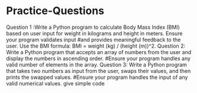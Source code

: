 # Practice-Questions
Question 1 :Write a Python program to calculate Body Mass Index (BMI) based on user input for weight in kilograms and height in meters. Ensure your program validates input
#and provides meaningful feedback to the user. Use the BMI formula: BMI = weight (kg) / (height (m))^2.
Question 2: Write a Python program that accepts an array of numbers from the user and display the numbers in ascending order.
#Ensure your program handles any valid number of elements in the array.
Question 3: Write a Python program that takes two numbers as input from the user, swaps their values, and then prints the swapped values.
#Ensure your program handles the input of any valid numerical values. give simple code
